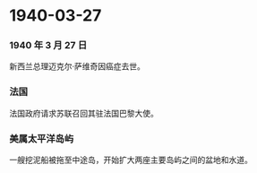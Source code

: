 # 1940-03-27

### 1940 年 3 月 27 日

新西兰总理迈克尔·萨维奇因癌症去世。

### 法国

法国政府请求苏联召回其驻法国巴黎大使。

### 美属太平洋岛屿

一艘挖泥船被拖至中途岛，开始扩大两座主要岛屿之间的盆地和水道。